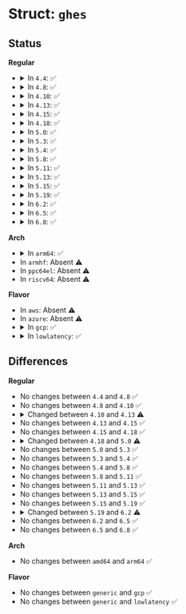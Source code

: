 # Struct: <code>ghes</code>

## Status
<b>Regular</b>
<ul>
<li>
<details>
<summary>In <code>4.4</code>: ✅</summary>

```c
struct ghes {
    struct acpi_hest_generic *generic;
    struct acpi_hest_generic_status *estatus;
    u64 buffer_paddr;
    long unsigned int flags;
    struct list_head list;
    struct timer_list timer;
    unsigned int irq;
};
```
</details>
</li>
<li>
<details>
<summary>In <code>4.8</code>: ✅</summary>

```c
struct ghes {
    struct acpi_hest_generic *generic;
    struct acpi_hest_generic_status *estatus;
    u64 buffer_paddr;
    long unsigned int flags;
    struct list_head list;
    struct timer_list timer;
    unsigned int irq;
};
```
</details>
</li>
<li>
<details>
<summary>In <code>4.10</code>: ✅</summary>

```c
struct ghes {
    struct acpi_hest_generic *generic;
    struct acpi_hest_generic_status *estatus;
    u64 buffer_paddr;
    long unsigned int flags;
    struct list_head list;
    struct timer_list timer;
    unsigned int irq;
};
```
</details>
</li>
<li>
<details>
<summary>In <code>4.13</code>: ✅</summary>

```c
struct ghes {
    struct acpi_hest_generic *generic;
    struct acpi_hest_generic_v2 *generic_v2;
    struct acpi_hest_generic_status *estatus;
    u64 buffer_paddr;
    long unsigned int flags;
    struct list_head list;
    struct timer_list timer;
    unsigned int irq;
};
```
</details>
</li>
<li>
<details>
<summary>In <code>4.15</code>: ✅</summary>

```c
struct ghes {
    struct acpi_hest_generic *generic;
    struct acpi_hest_generic_v2 *generic_v2;
    struct acpi_hest_generic_status *estatus;
    u64 buffer_paddr;
    long unsigned int flags;
    struct list_head list;
    struct timer_list timer;
    unsigned int irq;
};
```
</details>
</li>
<li>
<details>
<summary>In <code>4.18</code>: ✅</summary>

```c
struct ghes {
    struct acpi_hest_generic *generic;
    struct acpi_hest_generic_v2 *generic_v2;
    struct acpi_hest_generic_status *estatus;
    u64 buffer_paddr;
    long unsigned int flags;
    struct list_head list;
    struct timer_list timer;
    unsigned int irq;
};
```
</details>
</li>
<li>
<details>
<summary>In <code>5.0</code>: ✅</summary>

```c
struct ghes {
    struct acpi_hest_generic *generic;
    struct acpi_hest_generic_v2 *generic_v2;
    struct acpi_hest_generic_status *estatus;
    long unsigned int flags;
    struct list_head list;
    struct timer_list timer;
    unsigned int irq;
};
```
</details>
</li>
<li>
<details>
<summary>In <code>5.3</code>: ✅</summary>

```c
struct ghes {
    struct acpi_hest_generic *generic;
    struct acpi_hest_generic_v2 *generic_v2;
    struct acpi_hest_generic_status *estatus;
    long unsigned int flags;
    struct list_head list;
    struct timer_list timer;
    unsigned int irq;
};
```
</details>
</li>
<li>
<details>
<summary>In <code>5.4</code>: ✅</summary>

```c
struct ghes {
    struct acpi_hest_generic *generic;
    struct acpi_hest_generic_v2 *generic_v2;
    struct acpi_hest_generic_status *estatus;
    long unsigned int flags;
    struct list_head list;
    struct timer_list timer;
    unsigned int irq;
};
```
</details>
</li>
<li>
<details>
<summary>In <code>5.8</code>: ✅</summary>

```c
struct ghes {
    struct acpi_hest_generic *generic;
    struct acpi_hest_generic_v2 *generic_v2;
    struct acpi_hest_generic_status *estatus;
    long unsigned int flags;
    struct list_head list;
    struct timer_list timer;
    unsigned int irq;
};
```
</details>
</li>
<li>
<details>
<summary>In <code>5.11</code>: ✅</summary>

```c
struct ghes {
    struct acpi_hest_generic *generic;
    struct acpi_hest_generic_v2 *generic_v2;
    struct acpi_hest_generic_status *estatus;
    long unsigned int flags;
    struct list_head list;
    struct timer_list timer;
    unsigned int irq;
};
```
</details>
</li>
<li>
<details>
<summary>In <code>5.13</code>: ✅</summary>

```c
struct ghes {
    struct acpi_hest_generic *generic;
    struct acpi_hest_generic_v2 *generic_v2;
    struct acpi_hest_generic_status *estatus;
    long unsigned int flags;
    struct list_head list;
    struct timer_list timer;
    unsigned int irq;
};
```
</details>
</li>
<li>
<details>
<summary>In <code>5.15</code>: ✅</summary>

```c
struct ghes {
    struct acpi_hest_generic *generic;
    struct acpi_hest_generic_v2 *generic_v2;
    struct acpi_hest_generic_status *estatus;
    long unsigned int flags;
    struct list_head list;
    struct timer_list timer;
    unsigned int irq;
};
```
</details>
</li>
<li>
<details>
<summary>In <code>5.19</code>: ✅</summary>

```c
struct ghes {
    struct acpi_hest_generic *generic;
    struct acpi_hest_generic_v2 *generic_v2;
    struct acpi_hest_generic_status *estatus;
    long unsigned int flags;
    struct list_head list;
    struct timer_list timer;
    unsigned int irq;
};
```
</details>
</li>
<li>
<details>
<summary>In <code>6.2</code>: ✅</summary>

```c
struct ghes {
    struct acpi_hest_generic *generic;
    struct acpi_hest_generic_v2 *generic_v2;
    struct acpi_hest_generic_status *estatus;
    long unsigned int flags;
    struct list_head list;
    struct timer_list timer;
    unsigned int irq;
    struct device *dev;
    struct list_head elist;
};
```
</details>
</li>
<li>
<details>
<summary>In <code>6.5</code>: ✅</summary>

```c
struct ghes {
    struct acpi_hest_generic *generic;
    struct acpi_hest_generic_v2 *generic_v2;
    struct acpi_hest_generic_status *estatus;
    long unsigned int flags;
    struct list_head list;
    struct timer_list timer;
    unsigned int irq;
    struct device *dev;
    struct list_head elist;
};
```
</details>
</li>
<li>
<details>
<summary>In <code>6.8</code>: ✅</summary>

```c
struct ghes {
    struct acpi_hest_generic *generic;
    struct acpi_hest_generic_v2 *generic_v2;
    struct acpi_hest_generic_status *estatus;
    long unsigned int flags;
    struct list_head list;
    struct timer_list timer;
    unsigned int irq;
    struct device *dev;
    struct list_head elist;
};
```
</details>
</li>
</ul>
<b>Arch</b>
<ul>
<li>
<details>
<summary>In <code>arm64</code>: ✅</summary>

```c
struct ghes {
    struct acpi_hest_generic *generic;
    struct acpi_hest_generic_v2 *generic_v2;
    struct acpi_hest_generic_status *estatus;
    long unsigned int flags;
    struct list_head list;
    struct timer_list timer;
    unsigned int irq;
};
```
</details>
</li>
<li>
In <code>armhf</code>: Absent ⚠️
</li>
<li>
In <code>ppc64el</code>: Absent ⚠️
</li>
<li>
In <code>riscv64</code>: Absent ⚠️
</li>
</ul>
<b>Flavor</b>
<ul>
<li>
In <code>aws</code>: Absent ⚠️
</li>
<li>
In <code>azure</code>: Absent ⚠️
</li>
<li>
<details>
<summary>In <code>gcp</code>: ✅</summary>

```c
struct ghes {
    struct acpi_hest_generic *generic;
    struct acpi_hest_generic_v2 *generic_v2;
    struct acpi_hest_generic_status *estatus;
    long unsigned int flags;
    struct list_head list;
    struct timer_list timer;
    unsigned int irq;
};
```
</details>
</li>
<li>
<details>
<summary>In <code>lowlatency</code>: ✅</summary>

```c
struct ghes {
    struct acpi_hest_generic *generic;
    struct acpi_hest_generic_v2 *generic_v2;
    struct acpi_hest_generic_status *estatus;
    long unsigned int flags;
    struct list_head list;
    struct timer_list timer;
    unsigned int irq;
};
```
</details>
</li>
</ul>

## Differences
<b>Regular</b>
<ul>
<li>
No changes between <code>4.4</code> and <code>4.8</code> ✅
</li>
<li>
No changes between <code>4.8</code> and <code>4.10</code> ✅
</li>
<li>
<details>
<summary>Changed between <code>4.10</code> and <code>4.13</code> ⚠️</summary>
<ul>
<li>
<b>Field added. </b>
<code>struct acpi_hest_generic_v2 *generic_v2</code>
</li>
</ul>
</details>
</li>
<li>
No changes between <code>4.13</code> and <code>4.15</code> ✅
</li>
<li>
No changes between <code>4.15</code> and <code>4.18</code> ✅
</li>
<li>
<details>
<summary>Changed between <code>4.18</code> and <code>5.0</code> ⚠️</summary>
<ul>
<li>
<b>Field removed. </b>
<code>u64 buffer_paddr</code>
</li>
</ul>
</details>
</li>
<li>
No changes between <code>5.0</code> and <code>5.3</code> ✅
</li>
<li>
No changes between <code>5.3</code> and <code>5.4</code> ✅
</li>
<li>
No changes between <code>5.4</code> and <code>5.8</code> ✅
</li>
<li>
No changes between <code>5.8</code> and <code>5.11</code> ✅
</li>
<li>
No changes between <code>5.11</code> and <code>5.13</code> ✅
</li>
<li>
No changes between <code>5.13</code> and <code>5.15</code> ✅
</li>
<li>
No changes between <code>5.15</code> and <code>5.19</code> ✅
</li>
<li>
<details>
<summary>Changed between <code>5.19</code> and <code>6.2</code> ⚠️</summary>
<ul>
<li>
<b>Field added. </b>
<code>struct device *dev</code>
</li>
<li>
<b>Field added. </b>
<code>struct list_head elist</code>
</li>
</ul>
</details>
</li>
<li>
No changes between <code>6.2</code> and <code>6.5</code> ✅
</li>
<li>
No changes between <code>6.5</code> and <code>6.8</code> ✅
</li>
</ul>
<b>Arch</b>
<ul>
<li>
No changes between <code>amd64</code> and <code>arm64</code> ✅
</li>
</ul>
<b>Flavor</b>
<ul>
<li>
No changes between <code>generic</code> and <code>gcp</code> ✅
</li>
<li>
No changes between <code>generic</code> and <code>lowlatency</code> ✅
</li>
</ul>

